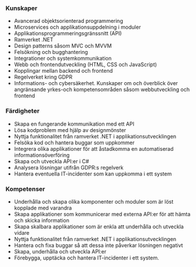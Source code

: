 ### Kunskaper
* Avancerad objektsorienterad programmering 
* Microservices och applikationsuppdelning i moduler 
* Applikationsprogrammeringsgränssnitt (API) 
* Ramverket .NET
* Design patterns såsom MVC och MVVM 
* Felsökning och bugghantering 
* Integrationer och systemkommunikation 
* Webb och frontendutveckling (HTML, CSS och JavaScript) 
* Kopplingar mellan backend och frontend 
* Regelverket kring GDPR 
* Informations- och cybersäkerhet. Kunskaper om och överblick över angränsande yrkes-och kompetensområden såsom webbutveckling och frontend

### Färdigheter
* Skapa en fungerande kommunikation med ett API 
* Lösa kodproblem med hjälp av designmönster 
* Nyttja funktionalitet från ramverket .NET i applikationsutvecklingen 
* Felsöka kod och hantera buggar som uppkommer 
* Integrera olika applikationer för att åstadkomma en automatiserad informationsöverföring
* Skapa och utveckla API:er i C# 
* Analysera lösningar utifrån GDPR:s regelverk 
* Hantera eventuella IT-incidenter som kan uppkomma i ett system

### Kompetenser
* Underhålla och skapa olika komponenter och moduler som är löst kopplade med varandra
* Skapa applikationer som kommunicerar med externa API:er för att hämta och skicka information  
* Skapa skalbara applikationer som är enkla att underhålla och utveckla vidare 
* Nyttja funktionalitet från ramverket .NET i applikationsutvecklingen 
* Hantera och fixa buggar så att dessa inte påverkar lösningen negativt 
* Skapa, underhålla och utveckla API:er 
* Förebygga, upptäcka och hantera IT-incidenter i ett system.
